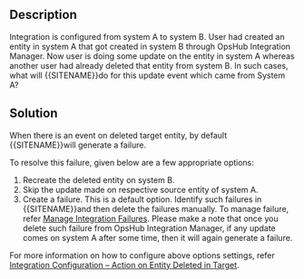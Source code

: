 
## Description

Integration is configured from system A to system B. User had created an entity in system A that got created in system B through OpsHub Integration Manager. Now user is doing some update on the entity in system A whereas another user had already deleted that entity from system B. In such cases, what will {{SITENAME}}do for this update event which came from System A?

## Solution

When there is an event on deleted target entity, by default {{SITENAME}}will generate a failure.

To resolve this failure, given below are a few appropriate options:  

1. Recreate the deleted entity on system B.  
2. Skip the update made on respective source entity of system A.  
3. Create a failure. This is a default option. Identify such failures in {{SITENAME}}and then delete the failures manually. To manage failure, refer [Manage Integration Failures](manage_integration_failures). Please make a note that once you delete such failure from OpsHub Integration Manager, if any update comes on system A after some time, then it will again generate a failure.  

For more information on how to configure above options settings, refer [Integration Configuration – Action on Entity Deleted in Target](../../../integrate/integration-configuration.md#action-on-entity-deleted-in-target).
